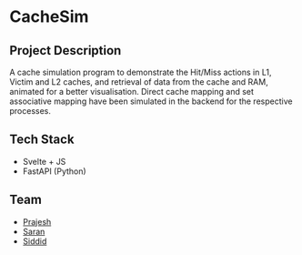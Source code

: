 # CacheSim

## Project Description
A cache simulation program to demonstrate the Hit/Miss actions in L1, Victim and L2 caches, and retrieval of data from the cache and RAM, animated for a better visualisation. Direct cache mapping and set associative mapping have been simulated in the backend for the respective processes.

## Tech Stack
- Svelte + JS
- FastAPI (Python)

## Team
- [Prajesh](https://www.github.com/hotaru-hspr)
- [Saran](https://www.github.com/try3d)
- [Siddid](https://github.com/Siddid-Soni)
  
